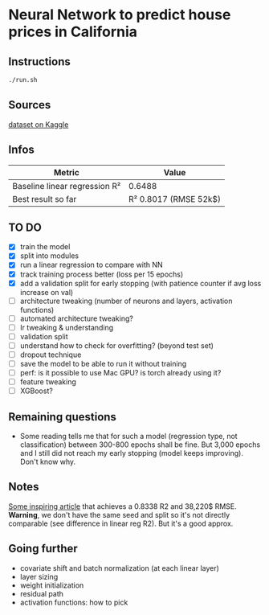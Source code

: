 # Neural Network to predict house prices in California

## Instructions
```bash
./run.sh
```

## Sources
[dataset on Kaggle](https://www.kaggle.com/datasets/camnugent/california-housing-prices/data)

## Infos

| Metric | Value |
|--------|-------|
| Baseline linear regression R² | 0.6488 |
| Best result so far | R² 0.8017 (RMSE 52k$) |

## TO DO 

- [x] train the model
- [x] split into modules
- [x] run a linear regression to compare with NN
- [x] track training process better (loss per 15 epochs)
- [x] add a validation split for early stopping (with patience counter if avg loss increase on val)
- [ ] architecture tweaking (number of neurons and layers, activation functions)
- [ ] automated architecture tweaking?
- [ ] lr tweaking & understanding
- [ ] validation split 
- [ ] understand how to check for overfitting? (beyond test set)
- [ ] dropout technique
- [ ] save the model to be able to run it without training
- [ ] perf: is it possible to use Mac GPU? is torch already using it?
- [ ] feature tweaking
- [ ] XGBoost?

## Remaining questions
- Some reading tells me that for such a model (regression type, not classification) between 300-800 epochs shall be fine. But 3,000 epochs and I still did not reach my early stopping (model keeps improving). Don't know why.


## Notes
[Some inspiring article](https://medium.com/@tejus05/california-housing-price-prediction-an-end-to-end-machine-learning-project-example-6d1a56c6c248) that achieves a 0.8338 R2 and 38,220$ RMSE. **Warning**, we don't have the same seed and split so it's not directly comparable (see difference in linear reg R2). But it's a good approx.


## Going further
- covariate shift and batch normalization (at each linear layer)
- layer sizing
- weight initialization
- residual path
- activation functions: how to pick